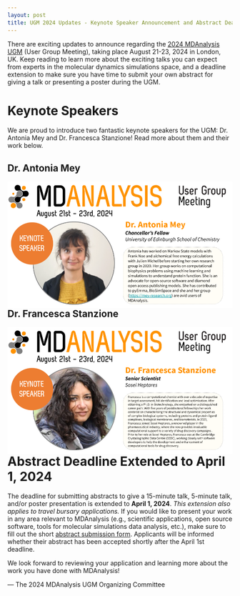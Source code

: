 ```yaml
---
layout: post
title: UGM 2024 Updates - Keynote Speaker Announcement and Abstract Deadline Extension
---
```


There are exciting updates to announce regarding the [2024 MDAnalysis UGM](https://www.mdanalysis.org/pages/ugm2024/) (User Group Meeting), taking place August 21-23, 2024 in London, UK. Keep reading to learn more about the exciting talks you can expect from experts in the molecular dynamics simulations space, and a deadline extension to make sure you have time to submit your own abstract for giving a talk or presenting a poster during the UGM.

# Keynote Speakers
We are proud to introduce two fantastic keynote speakers for the UGM: Dr. Antonia Mey and Dr. Francesca Stanzione! Read more about them and their work below.

## Dr. Antonia Mey

<img
src="/public/images/UGM 2024 Speaker Announcement Cards - Mey.png"
title="Dr. Antonia Mey" alt="Dr. Antonia Mey, Chancellor's Fellow, University of Edinburgh School of Chemistry. Antonia has worked on Markov State models with Frank Noe and alchemical free energy calculations with Julien Michel before starting her own research group in 2020. Her group works on computational biophysics problems using machine learning and simulations to understand protein function. She is an advocate for open-source software and diamond open access publishing models. She has contributed to pyEmma, BioSimSpace and she and her group (https://mey-research.org) are avid users of MDAnalysis."
style="float: left; " />

## Dr. Francesca Stanzione

<img
src="/public/images/UGM 2024 Speaker Announcement Cards - Stanzione.png"
title="Dr. Francesca Stanzione" alt="Dr. Francesca Stanzione, Senior Scientist, Sosei Heptares. Francesca is a computational chemist with over a decade expertise in target assessment, hit identification and lead optimisation. After obtaining a Ph.D. in Biotechnology, Francesca embarked on a distinguished career path. With five years of postdoctoral fellowships Francesca’s work centered on characterising the structural and dynamical properties of complex biological systems, including proteins and protein-ligand complexes, biological membranes and biomaterials. In 2023, Francesca joined Sosei Heptares, a renowned player in the pharmaceutical industry, where she now provides invaluable computational support to a variety of drug discovery campaigns. Prior to her role at Sosei Heptares, Francesca was at the Cambridge Crystallographic Data Centre (CCDC), working closely with software developers to help the development and enhancement of computational tools for drug discovery."
style="float: left; " />

# Abstract Deadline Extended to April 1, 2024
The deadline for submitting abstracts to give a 15-minute talk, 5-minute talk, and/or poster presentation is extended to **April 1, 2024**. *This extension also applies to travel bursary applications.* If you would like to present your work in any area relevant to MDAnalysis (e.g., scientific applications, open source software, tools for molecular simulations data analysis, etc.), make sure to fill out the short [abstract submission form](https://docs.google.com/forms/d/e/1FAIpQLSdLDNkJ1jFLTBillu9oHD_0xioY508janKV_dYMn-T78Mnh-g/viewform). Applicants will be informed whether their abstract has been accepted shortly after the April 1st deadline.

We look forward to reviewing your application and learning more about the work you have done with MDAnalysis!

— The 2024 MDAnalysis UGM Organizing Committee
